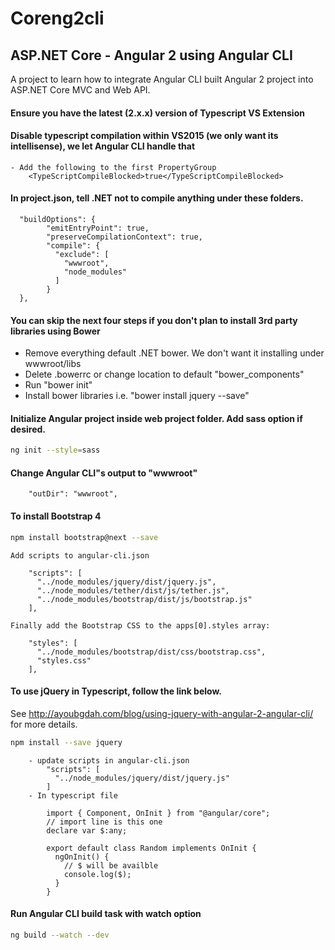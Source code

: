 # Coreng2cli

## ASP.NET Core - Angular 2 using Angular CLI
A project to learn how to integrate Angular CLI built Angular 2 project into ASP.NET Core MVC and Web API. 

#### Ensure you have the latest (2.x.x) version of Typescript VS Extension

#### Disable typescript compilation within VS2015 (we only want its intellisense), we let Angular CLI handle that
	- Add the following to the first PropertyGroup
		<TypeScriptCompileBlocked>true</TypeScriptCompileBlocked>

#### In project.json, tell .NET not to compile anything under these folders.

	  "buildOptions": {
			"emitEntryPoint": true,
			"preserveCompilationContext": true,
			"compile": {
			  "exclude": [
				"wwwroot",
				"node_modules"
			  ]
			}
	  },

#### You can skip the next four steps if you don't plan to install 3rd party libraries using Bower
- Remove everything default .NET bower.  We don't want it installing under wwwroot/libs
- Delete .bowerrc or change location to default "bower_components"
- Run "bower init"
- Install bower libraries i.e. "bower install jquery --save"

#### Initialize Angular project inside web project folder.  Add sass option if desired.
````bash
ng init --style=sass
````

#### Change Angular CLI"s output to "wwwroot"
		"outDir": "wwwroot",

#### To install Bootstrap 4
````bash
npm install bootstrap@next --save
````

	Add scripts to angular-cli.json

		"scripts": [
		  "../node_modules/jquery/dist/jquery.js",
		  "../node_modules/tether/dist/js/tether.js",
		  "../node_modules/bootstrap/dist/js/bootstrap.js"
		],

	Finally add the Bootstrap CSS to the apps[0].styles array:

		"styles": [
		  "../node_modules/bootstrap/dist/css/bootstrap.css",
		  "styles.css"
		],

#### To use jQuery in Typescript, follow the link below.
See http://ayoubgdah.com/blog/using-jquery-with-angular-2-angular-cli/ for more details.
````bash
npm install --save jquery
````
		- update scripts in angular-cli.json
			"scripts": [
			  "../node_modules/jquery/dist/jquery.js"
			]
		- In typescript file

			import { Component, OnInit } from "@angular/core";  
			// import line is this one
			declare var $:any;

			export default class Random implements OnInit {  
			  ngOnInit() {
				// $ will be availble
				console.log($);
			  }
			}

#### Run Angular CLI build task with watch option
````bash
ng build --watch --dev
````